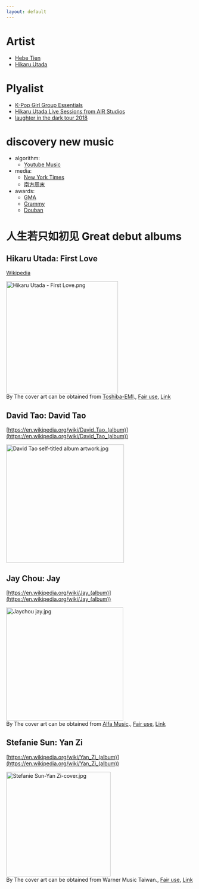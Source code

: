 ```yaml
---
layout: default
---
```


# Artist

* [Hebe Tien](https://music.youtube.com/channel/UCGkj4uoWx_1BA2tF9Q-9Y6w?si=ChwU0jjJLFW_ZCL_)
* [Hikaru Utada](https://music.youtube.com/channel/UCfDndVwpf3tOF-vDmFQveog)

# Plyalist

* [K-Pop Girl Group Essentials](https://youtube.com/playlist?list=PLq8dmudRNUv-AQ7wm9IzGpnr0Gw6l-O28&si=KjvufKQK_0XaSyIs)
* [Hikaru Utada Live Sessions from AIR Studios](https://www.netflix.com/title/81590689)
* [laughter in the dark tour 2018](https://www.netflix.com/title/81092491)

# discovery new music

* algorithm:
    * [Youtube Music](https://music.youtube.com/library)
* media:
    * [New York Times](https://www.nytimes.com/section/arts/music)
    * [南方周末](https://www.infzm.com/search?k=%E9%9F%B3%E4%B9%90)
* awards:
    * [GMA](https://gma.tavis.tw/mediaGroup/default.asp)
    * [Grammy](https://www.grammy.com/)
    * [Douban](https://music.douban.com/annual/2023/?source=music_navigation)

# 人生若只如初见 Great debut albums

## Hikaru Utada: First Love

[Wikipedia](https://en.wikipedia.org/wiki/First_Love_(Hikaru_Utada_album))

<p><a href="https://en.wikipedia.org/wiki/File:Hikaru_Utada_-_First_Love.png#/media/File:Hikaru_Utada_-_First_Love.png"><img src="https://upload.wikimedia.org/wikipedia/en/8/82/Hikaru_Utada_-_First_Love.png" alt="Hikaru Utada - First Love.png" height="300" width="300"></a><br>By The cover art can be obtained from <a href="//en.wikipedia.org/wiki/Toshiba-EMI" class="mw-redirect" title="Toshiba-EMI">Toshiba-EMI</a>., <a href="//en.wikipedia.org/wiki/File:Hikaru_Utada_-_First_Love.png" title="Fair use of copyrighted material in the context of First Love (Hikaru Utada album)">Fair use</a>, <a href="https://en.wikipedia.org/w/index.php?curid=46250973">Link</a></p>

## David Tao: David Tao

[https://en.wikipedia.org/wiki/David_Tao_(album)](https://en.wikipedia.org/wiki/David_Tao_(album))

<img src="https://upload.wikimedia.org/wikipedia/en/f/f4/David_Tao_self-titled_album_artwork.jpg" alt="David Tao self-titled album artwork.jpg" height="316" width="316">

## Jay Chou: Jay

[https://en.wikipedia.org/wiki/Jay_(album)](https://en.wikipedia.org/wiki/Jay_(album))

<p><a href="https://en.wikipedia.org/wiki/File:Jaychou_jay.jpg#/media/File:Jaychou_jay.jpg"><img src="https://upload.wikimedia.org/wikipedia/en/3/3a/Jaychou_jay.jpg" alt="Jaychou jay.jpg" height="303" width="314"></a><br>By The cover art can be obtained from <a href="//en.wikipedia.org/wiki/Alfa_Music" class="mw-redirect" title="Alfa Music">Alfa Music</a>., <a href="//en.wikipedia.org/wiki/File:Jaychou_jay.jpg" title="Fair use of copyrighted material in the context of Jay (album)">Fair use</a>, <a href="https://en.wikipedia.org/w/index.php?curid=7194509">Link</a></p>

## Stefanie Sun: Yan Zi

[https://en.wikipedia.org/wiki/Yan_Zi_(album)](https://en.wikipedia.org/wiki/Yan_Zi_(album))

<p><a href="https://en.wikipedia.org/wiki/File:Stefanie_Sun-Yan_Zi-cover.jpg#/media/File:Stefanie_Sun-Yan_Zi-cover.jpg"><img src="https://upload.wikimedia.org/wikipedia/en/2/2e/Stefanie_Sun-Yan_Zi-cover.jpg" alt="Stefanie Sun-Yan Zi-cover.jpg" height="280" width="280"></a><br>By The cover art can be obtained from Warner Music Taiwan., <a href="//en.wikipedia.org/wiki/File:Stefanie_Sun-Yan_Zi-cover.jpg" title="Fair use of copyrighted material in the context of Yan Zi (album)">Fair use</a>, <a href="https://en.wikipedia.org/w/index.php?curid=31815540">Link</a></p>
